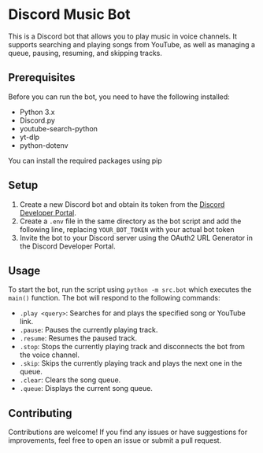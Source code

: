 # Discord Music Bot

This is a Discord bot that allows you to play music in voice channels. It supports searching and playing songs from YouTube, as well as managing a queue, pausing, resuming, and skipping tracks.

## Prerequisites

Before you can run the bot, you need to have the following installed:

- Python 3.x
- Discord.py
- youtube-search-python
- yt-dlp
- python-dotenv

You can install the required packages using pip

## Setup

1. Create a new Discord bot and obtain its token from the [Discord Developer Portal](https://discord.com/developers/applications).
2. Create a `.env` file in the same directory as the bot script and add the following line, replacing `YOUR_BOT_TOKEN` with your actual bot token
3. Invite the bot to your Discord server using the OAuth2 URL Generator in the Discord Developer Portal.

## Usage

To start the bot, run the script using `python -m src.bot` which executes the `main()` function. The bot will respond to the following commands:

- `.play <query>`: Searches for and plays the specified song or YouTube link.
- `.pause`: Pauses the currently playing track.
- `.resume`: Resumes the paused track.
- `.stop`: Stops the currently playing track and disconnects the bot from the voice channel.
- `.skip`: Skips the currently playing track and plays the next one in the queue.
- `.clear`: Clears the song queue.
- `.queue`: Displays the current song queue.

## Contributing

Contributions are welcome! If you find any issues or have suggestions for improvements, feel free to open an issue or submit a pull request.
